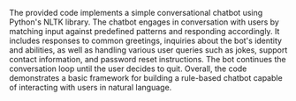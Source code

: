 The provided code implements a simple conversational chatbot using Python's NLTK library. The chatbot engages in conversation with users by matching input against predefined patterns and responding accordingly. It includes responses to common greetings, inquiries about the bot's identity and abilities, as well as handling various user queries such as jokes, support contact information, and password reset instructions. The bot continues the conversation loop until the user decides to quit. Overall, the code demonstrates a basic framework for building a rule-based chatbot capable of interacting with users in natural language.
